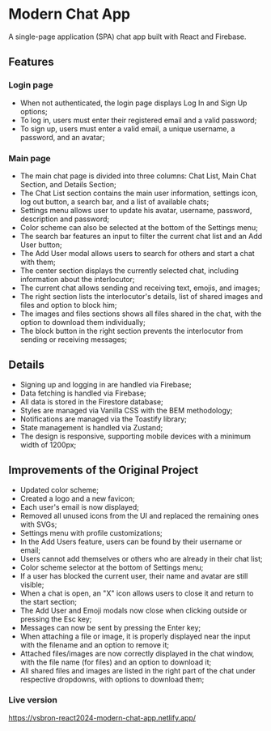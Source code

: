 # Modern Chat App

A single-page application (SPA) chat app built with React and Firebase.

## Features

### Login page

- When not authenticated, the login page displays Log In and Sign Up options;
- To log in, users must enter their registered email and a valid password;
- To sign up, users must enter a valid email, a unique username, a password, and an avatar;

### Main page

- The main chat page is divided into three columns: Chat List, Main Chat Section, and Details Section;
- The Chat List section contains the main user information, settings icon, log out button, a search bar, and a list of available chats;
- Settings menu allows user to update his avatar, username, password, description and password;
- Color scheme can also be selected at the bottom of the Settings menu;
- The search bar features an input to filter the current chat list and an Add User button;
- The Add User modal allows users to search for others and start a chat with them;
- The center section displays the currently selected chat, including information about the interlocutor;
- The current chat allows sending and receiving text, emojis, and images;
- The right section lists the interlocutor's details, list of shared images and files and option to block him;
- The images and files sections shows all files shared in the chat, with the option to download them individually;
- The block button in the right section prevents the interlocutor from sending or receiving messages;

## Details

- Signing up and logging in are handled via Firebase;
- Data fetching is handled via Firebase;
- All data is stored in the Firestore database;
- Styles are managed via Vanilla CSS with the BEM methodology;
- Notifications are managed via the Toastify library;
- State management is handled via Zustand;
- The design is responsive, supporting mobile devices with a minimum width of 1200px;

## Improvements of the Original Project

- Updated color scheme;
- Created a logo and a new favicon;
- Each user's email is now displayed;
- Removed all unused icons from the UI and replaced the remaining ones with SVGs;
- Settings menu with profile customizations;
- In the Add Users feature, users can be found by their username or email;
- Users cannot add themselves or others who are already in their chat list;
- Color scheme selector at the bottom of Settings menu;
- If a user has blocked the current user, their name and avatar are still visible;
- When a chat is open, an "X" icon allows users to close it and return to the start section;
- The Add User and Emoji modals now close when clicking outside or pressing the Esc key;
- Messages can now be sent by pressing the Enter key;
- When attaching a file or image, it is properly displayed near the input with the filename and an option to remove it;
- Attached files/images are now correctly displayed in the chat window, with the file name (for files) and an option to download it;
- All shared files and images are listed in the right part of the chat under respective dropdowns, with options to download them;

### Live version

https://vsbron-react2024-modern-chat-app.netlify.app/

